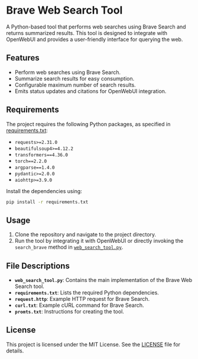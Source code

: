 # Brave Web Search Tool

A Python-based tool that performs web searches using Brave Search and returns summarized results. This tool is designed to integrate with OpenWebUI and provides a user-friendly interface for querying the web.

## Features

- Perform web searches using Brave Search.
- Summarize search results for easy consumption.
- Configurable maximum number of search results.
- Emits status updates and citations for OpenWebUI integration.

## Requirements

The project requires the following Python packages, as specified in [requirements.txt](requirements.txt):

- `requests>=2.31.0`
- `beautifulsoup4>=4.12.2`
- `transformers==4.36.0`
- `torch==2.2.0`
- `argparse==1.4.0`
- `pydantic>=2.0.0`
- `aiohttp>=3.9.0`

Install the dependencies using:

```bash
pip install -r requirements.txt
```

## Usage

1. Clone the repository and navigate to the project directory.
2. Run the tool by integrating it with OpenWebUI or directly invoking the `search_brave` method in [`web_search_tool.py`](web_search_tool.py).

## File Descriptions

- **`web_search_tool.py`**: Contains the main implementation of the Brave Web Search tool.
- **`requirements.txt`**: Lists the required Python dependencies.
- **`request.http`**: Example HTTP request for Brave Search.
- **`curl.txt`**: Example cURL command for Brave Search.
- **`promts.txt`**: Instructions for creating the tool.

## License

This project is licensed under the MIT License. See the [LICENSE](LICENSE) file for details.